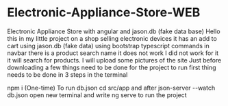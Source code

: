 # Electronic-Appliance-Store-WEB

Electronic Appliance Store with angular and jason.db (fake data base) Hello this in my little project on a shop selling electronic devices it has an add to cart using jason.db (fake data) using bootstrap typescript commands in navbar there is a product search name it does not work I did not work for it it will search for products. I will upload some pictures of the site Just before downloading a few things need to be done for the project to run first thing needs to be done in 3 steps in the terminal

npm i (One-time)
To run db.json cd src/app and after json-server --watch db.json
open new terminal and write ng serve to run the project
